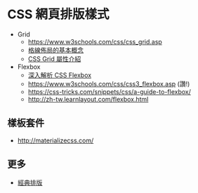 # CSS 網頁排版樣式

* Grid
  * https://www.w3schools.com/css/css_grid.asp
  * [格線佈局的基本概念](https://developer.mozilla.org/zh-TW/docs/Web/CSS/CSS_Grid_Layout/Basic_Concepts_of_Grid_Layout)
  * [CSS Grid 屬性介紹](https://wcc723.github.io/css/2017/03/22/css-grid-layout/)
* Flexbox
  * [深入解析 CSS Flexbox](http://www.oxxostudio.tw/articles/201501/css-flexbox.html)
  * https://www.w3schools.com/css/css3_flexbox.asp (讚!)
  * https://css-tricks.com/snippets/css/a-guide-to-flexbox/
  * http://zh-tw.learnlayout.com/flexbox.html

## 樣板套件

* http://materializecss.com/

## 更多

* [經典排版](Layout)
